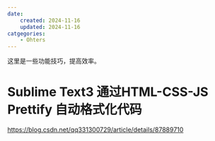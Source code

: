 ```yaml
---
date:
    created: 2024-11-16
    updated: 2024-11-16
catgegories:
    - Ohters
---
```

这里是一些功能技巧，提高效率。
<!-- more -->

# Sublime Text3 通过HTML-CSS-JS Prettify 自动格式化代码

https://blog.csdn.net/qq331300729/article/details/87889710

